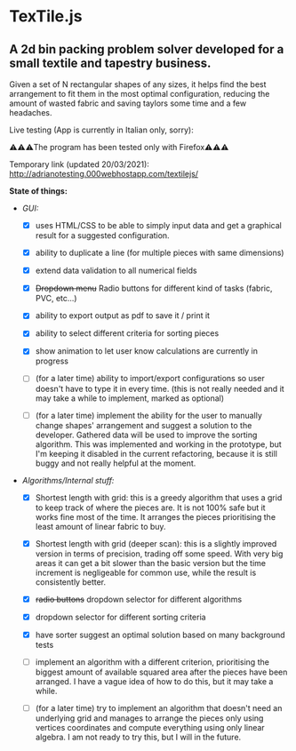
# TexTile.js

## A 2d bin packing problem solver developed for a small textile and tapestry business.

Given a set of N rectangular shapes of any sizes, it helps find the best arrangement to fit them in the most optimal configuration, reducing the amount of wasted fabric and saving taylors some time and a few headaches.


Live testing (App is currently in Italian only, sorry): 

:warning::warning::warning:The program has been tested only with Firefox:warning::warning::warning:

Temporary link (updated 20/03/2021): http://adrianotesting.000webhostapp.com/textilejs/




**State of things:**

- *GUI:* 
  - [x] uses HTML/CSS to be able to simply input data and get a graphical result for a suggested configuration. 

  - [x] ability to duplicate a line (for multiple pieces with same dimensions)
  
  - [x] extend data validation to all numerical fields

  - [x] ~~Dropdown menu~~ Radio buttons for different kind of tasks (fabric, PVC, etc...)

  - [x] ability to export output as pdf to save it / print it

  - [x] ability to select different criteria for sorting pieces

  - [x] show animation to let user know calculations are currently in progress

  - [ ] (for a later time) ability to import/export configurations so user doesn't have to type it in every time. (this is not really needed and it may take a while to implement, marked as optional)

  - [ ] (for a later time) implement the ability for the user to manually change shapes' arrangement and suggest a solution to the developer. Gathered data will be used to improve the sorting algorithm. This was implemented and working in the prototype, but I'm keeping it disabled in the current refactoring, because it is still buggy and not really helpful at the moment.


- *Algorithms/Internal stuff:*
  - [x] Shortest length with grid:
    this is a greedy algorithm that uses a grid to keep track of where the pieces are. It is not 100% safe but it works fine most of the time. It arranges the pieces prioritising the least amount of linear fabric to buy.
  
  - [x] Shortest length with grid (deeper scan):
    this is a slightly improved version in terms of precision, trading off some speed. With very big areas it can get a bit slower than the basic version but the time increment is negligeable for common use, while the result is consistently better.

  - [x] ~~radio buttons~~ dropdown selector for different algorithms

  - [x] dropdown selector for different sorting criteria

  - [x] have sorter suggest an optimal solution based on many background tests

  - [ ] implement an algorithm with a different criterion, prioritising the biggest amount of available squared area after the pieces have been arranged. I have a vague idea of how to do this, but it may take a while.

  - [ ] (for a later time) try to implement an algorithm that doesn't need an underlying grid and manages to arrange the pieces only using vertices coordinates and compute everything using only linear algebra. I am not ready to try this, but I will in the future.





